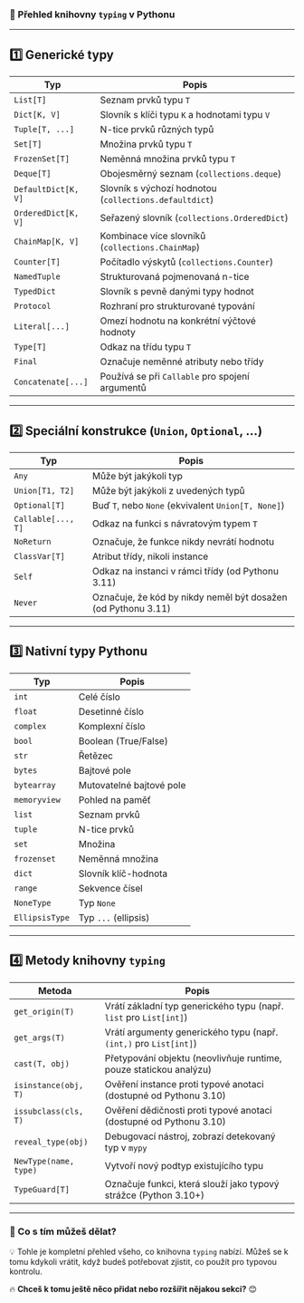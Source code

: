 ### **📌 Přehled knihovny `typing` v Pythonu**

---

## **1️⃣ Generické typy**
| Typ | Popis |
|------|------------------------------------|
| `List[T]` | Seznam prvků typu `T` |
| `Dict[K, V]` | Slovník s klíči typu `K` a hodnotami typu `V` |
| `Tuple[T, ...]` | N-tice prvků různých typů |
| `Set[T]` | Množina prvků typu `T` |
| `FrozenSet[T]` | Neměnná množina prvků typu `T` |
| `Deque[T]` | Obojesměrný seznam (`collections.deque`) |
| `DefaultDict[K, V]` | Slovník s výchozí hodnotou (`collections.defaultdict`) |
| `OrderedDict[K, V]` | Seřazený slovník (`collections.OrderedDict`) |
| `ChainMap[K, V]` | Kombinace více slovníků (`collections.ChainMap`) |
| `Counter[T]` | Počítadlo výskytů (`collections.Counter`) |
| `NamedTuple` | Strukturovaná pojmenovaná n-tice |
| `TypedDict` | Slovník s pevně danými typy hodnot |
| `Protocol` | Rozhraní pro strukturované typování |
| `Literal[...]` | Omezí hodnotu na konkrétní výčtové hodnoty |
| `Type[T]` | Odkaz na třídu typu `T` |
| `Final` | Označuje neměnné atributy nebo třídy |
| `Concatenate[...]` | Používá se při `Callable` pro spojení argumentů |

---

## **2️⃣ Speciální konstrukce (`Union`, `Optional`, …)**
| Typ | Popis |
|------|-------------------------------------|
| `Any` | Může být jakýkoli typ |
| `Union[T1, T2]` | Může být jakýkoli z uvedených typů |
| `Optional[T]` | Buď `T`, nebo `None` (ekvivalent `Union[T, None]`) |
| `Callable[..., T]` | Odkaz na funkci s návratovým typem `T` |
| `NoReturn` | Označuje, že funkce nikdy nevrátí hodnotu |
| `ClassVar[T]` | Atribut třídy, nikoli instance |
| `Self` | Odkaz na instanci v rámci třídy (od Pythonu 3.11) |
| `Never` | Označuje, že kód by nikdy neměl být dosažen (od Pythonu 3.11) |

---

## **3️⃣ Nativní typy Pythonu**
| Typ | Popis |
|------|---------------------------------|
| `int` | Celé číslo |
| `float` | Desetinné číslo |
| `complex` | Komplexní číslo |
| `bool` | Boolean (True/False) |
| `str` | Řetězec |
| `bytes` | Bajtové pole |
| `bytearray` | Mutovatelné bajtové pole |
| `memoryview` | Pohled na paměť |
| `list` | Seznam prvků |
| `tuple` | N-tice prvků |
| `set` | Množina |
| `frozenset` | Neměnná množina |
| `dict` | Slovník klíč-hodnota |
| `range` | Sekvence čísel |
| `NoneType` | Typ `None` |
| `EllipsisType` | Typ `...` (ellipsis) |

---

## **4️⃣ Metody knihovny `typing`**
| Metoda | Popis |
|----------------|-------------------------------------------------------------|
| `get_origin(T)` | Vrátí základní typ generického typu (např. `list` pro `List[int]`) |
| `get_args(T)` | Vrátí argumenty generického typu (např. `(int,)` pro `List[int]`) |
| `cast(T, obj)` | Přetypování objektu (neovlivňuje runtime, pouze statickou analýzu) |
| `isinstance(obj, T)` | Ověření instance proti typové anotaci (dostupné od Pythonu 3.10) |
| `issubclass(cls, T)` | Ověření dědičnosti proti typové anotaci (dostupné od Pythonu 3.10) |
| `reveal_type(obj)` | Debugovací nástroj, zobrazí detekovaný typ v `mypy` |
| `NewType(name, type)` | Vytvoří nový podtyp existujícího typu |
| `TypeGuard[T]` | Označuje funkci, která slouží jako typový strážce (Python 3.10+) |

---

### **📌 Co s tím můžeš dělat?**
💡 Tohle je kompletní přehled všeho, co knihovna `typing` nabízí. Můžeš se k tomu kdykoli vrátit, když budeš potřebovat zjistit, co použít pro typovou kontrolu.  

🔥 **Chceš k tomu ještě něco přidat nebo rozšířit nějakou sekci?** 😊